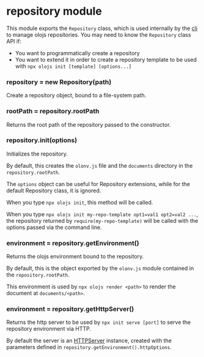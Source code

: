 # repository module
This module exports the `Repository` class, which is used internally by the
[cli](../cli.md) to manage olojs repositories. You may need to know the
`Repository` class API if:

- You want to programmatically create a repository
- You want to extend it in order to create a repository template to be used
  with `npx olojs init [template] [options...]`
  
  
### repository = new Repository(path)
Create a repository object, bound to a file-system path.


### rootPath = repository.rootPath
Returns the root path of the repository passed to the constructor.


### repository.init(options)
Initializes the repository. 

By default, this creates the `olonv.js` file and the `documents` directory in
the `repository.rootPath`.

The `options` object can be useful for Repository extensions, while for the
default Repository class, it is ignored.

When you type `npx olojs init`, this method will be called.  

When you type `npx olojs init my-repo-template opt1=val1 opt2=val2 ...`, the
repository returned by `require(my-repo-template)` will be called with the
options passed via the command line.


### environment = repository.getEnvironment()
Returns the olojs environment bound to the repository. 

By default, this is the object exported by the `olonv.js` module contained in
the `repository.rootPath`.

This environment is used by `npx olojs render <path>` to render the document
at `documents/<path>`.


### environment = repository.getHttpServer()
Returns the http server to be used by `npx init serve [port]` to serve the
repository environment via HTTP.

By default the server is an [HTTPServer](./http-server) instance, created with
the parameters defined in `repository.getEnvironment().httpOptions`. 
